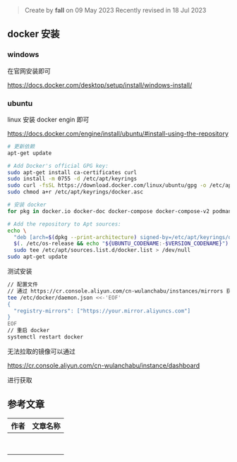 > Create by **fall** on 09 May 2023
> Recently revised in 18 Jul 2023

## docker 安装

### windows 

在官网安装即可

https://docs.docker.com/desktop/setup/install/windows-install/

### ubuntu 

linux 安装 docker engin 即可

https://docs.docker.com/engine/install/ubuntu/#install-using-the-repository

```bash
# 更新依赖
apt-get update

# Add Docker's official GPG key:
sudo apt-get install ca-certificates curl
sudo install -m 0755 -d /etc/apt/keyrings
sudo curl -fsSL https://download.docker.com/linux/ubuntu/gpg -o /etc/apt/keyrings/docker.asc
sudo chmod a+r /etc/apt/keyrings/docker.asc

# 安装 docker
for pkg in docker.io docker-doc docker-compose docker-compose-v2 podman-docker containerd runc; do sudo apt-get remove $pkg; done

# Add the repository to Apt sources:
echo \
  "deb [arch=$(dpkg --print-architecture) signed-by=/etc/apt/keyrings/docker.asc] https://download.docker.com/linux/ubuntu \
  $(. /etc/os-release && echo "${UBUNTU_CODENAME:-$VERSION_CODENAME}") stable" | \
  sudo tee /etc/apt/sources.list.d/docker.list > /dev/null
sudo apt-get update


```

测试安装

```bash
// 配置文件
// 通过 https://cr.console.aliyun.com/cn-wulanchabu/instances/mirrors 获取阿里云镜像地址
tee /etc/docker/daemon.json <<-'EOF'
{
  "registry-mirrors": ["https://your.mirror.aliyuncs.com"]
}
EOF
// 重启 docker
systemctl restart docker
```

无法拉取的镜像可以通过 

https://cr.console.aliyun.com/cn-wulanchabu/instance/dashboard

进行获取

## 参考文章

| 作者 | 文章名称 |
| ---- | -------- |
|      |          |
|      |          |
|      |          |
|      |          |
|      |          |
|      |          |
|      |          |
|      |          |

